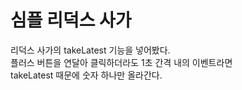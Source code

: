 # 심플 리덕스 사가

리덕스 사가의 takeLatest 기능을 넣어봤다.  
플러스 버튼을 연달아 클릭하더라도 1초 간격 내의 이벤트라면  
takeLatest 때문에 숫자 하나만 올라간다.